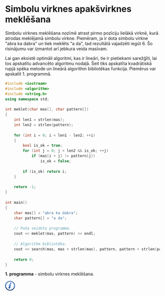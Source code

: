 # Simbolu virknes apakšvirknes meklēšana

Simbolu virknes meklēšana nozīmē atrast pirmo pozīciju lielākā virknē, kurā atrodas meklējamā simbolu virkne. Piemēram, ja ir dota simbolu virkne "abra ka dabra" un tiek meklēts "a da", tad rezultātā vajadzēti iegūt 6. Šo risinājumu var izmantot arī jebkura veida masīvam.

Lai gan eksistē optimāli algoritmi, kas ir lineāri, tie ir pietiekami sarežģīti, lai tos apskatītu advancēto algoritmu nodaļā. Šeit tiks apskatīta kvadrātiskā rupjā spēka metode un lineārā algorithm bibliotēkas funkcija. Piemērus var apskatīt 1. programmā.

```cpp
#include <iostream>
#include <algorithm>
#include <string.h>
using namespace std;

int meklet(char mas[], char pattern[])
{
    int len1 = strlen(mas);
    int len2 = strlen(pattern);

    for (int i = 0; i < len1 - len2; ++i)
    {
        bool is_ok = true;
        for (int j = 0; j < len2 && is_ok; ++j)
            if (mas[i + j] != pattern[j])
                is_ok = false;

        if (is_ok) return i;
    }

    return -1;
}

int main()
{
    char mas[] = "abra ka dabra";
    char pattern[] = "a da";

    // Paša veidota programma.
    cout << meklet(mas, pattern) << endl;

    // Algorithm bibliotēka.
    cout << search(mas, mas + strlen(mas), pattern, pattern + strlen(pattern)) - mas << endl;

    return 0;
}
```

**1. programma** - simbolu virknes meklēšana.

<a href="http://www.cplusplus.com/reference/algorithm/" target="_blank">![Vairāk informācija](/media/theory/information.png)</a>